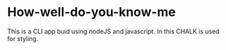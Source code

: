 # How-well-do-you-know-me

This is a CLI app buid using nodeJS and javascript. In this CHALK is used for styling.

